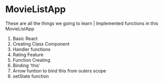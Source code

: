 # MovieListApp

These are all the things we going to learn |
Implemented functions in this MovieListApp

1. Basic React
2. Creating Class Component
3. Handler functions
4. Rating Feature
5. Function Creating
6. Binding 'this'
7. Arrow funtion to bind this from outers scope
8. setState function